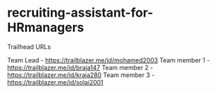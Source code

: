 # recruiting-assistant-for-HRmanagers

Trailhead URLs

Team Lead  - https://trailblazer.me/id/mohamed2003
Team member 1 - https://trailblazer.me/id/braja147
Team member 2 - https://trailblazer.me/id/kraja280
Team member 3 - https://trailblazer.me/id/solai2001
